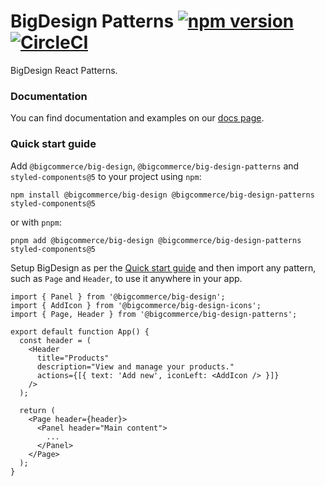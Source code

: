 # BigDesign Patterns [![npm version](https://img.shields.io/npm/v/@bigcommerce/big-design-patterns.svg?style=flat)](https://www.npmjs.com/package/@bigcommerce/big-design-patterns) [![CircleCI](https://circleci.com/gh/bigcommerce/big-design.svg?style=shield)](https://circleci.com/gh/bigcommerce/big-design)

BigDesign React Patterns.

### Documentation

You can find documentation and examples on our [docs page](https://bigcommerce.github.io/big-design).

### Quick start guide

Add `@bigcommerce/big-design`, `@bigcommerce/big-design-patterns` and `styled-components@5` to your project using `npm`:

```
npm install @bigcommerce/big-design @bigcommerce/big-design-patterns styled-components@5
```

or with `pnpm`:

```
pnpm add @bigcommerce/big-design @bigcommerce/big-design-patterns styled-components@5
```

Setup BigDesign as per the [Quick start guide](https://github.com/bigcommerce/big-design/tree/main/packages/big-design#quick-start-guide) and then import any pattern, such as `Page` and `Header`, to use it anywhere in your app.

```tsx
import { Panel } from '@bigcommerce/big-design';
import { AddIcon } from '@bigcommerce/big-design-icons';
import { Page, Header } from '@bigcommerce/big-design-patterns';

export default function App() {
  const header = (
    <Header
      title="Products"
      description="View and manage your products."
      actions={[{ text: 'Add new', iconLeft: <AddIcon /> }]}
    />
  );

  return (
    <Page header={header}>
      <Panel header="Main content">
        ...
      </Panel>
    </Page>
  );
}
